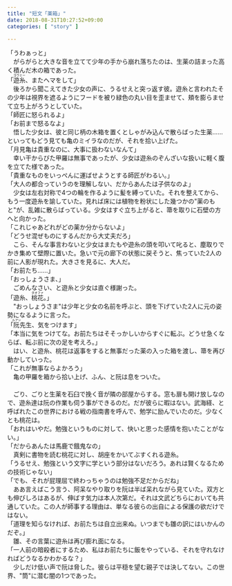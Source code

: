 ```yaml
---
title: "短文「薬箱」"
date: 2018-08-31T10:27:52+09:00
categories: [ "story" ]

---
```

「うわぁっと」<br>
　がらがらと大きな音を立てて少年の手から崩れ落ちたのは、生薬の詰まった高く積んだ木の箱であった。<br>
「<ruby><rb>遊糸</rb><rp>《</rp><rt>ヨウミー</rt><rp>》</rp></ruby>、またヘマをして」<br>
　後ろから聞こえてきた少女の声に、うるせえと突っ返す彼。遊糸と言われたその少年は視界を遮るようにフードを被り緑色の丸い目を歪ませて、頬を膨らませて立ち上がろうとしていた。<br>
「師匠に怒られるよ」<br>
「お前まで怒るなよ」<br>
　悟した少女は、彼と同じ柄の木箱を置くとしゃがみ込んで散らばった生薬……といってもどう見ても亀のミイラなのだが、それを拾い上げた。<br>
「月見亀は貴重なのに、大事に扱わないなんて」<br>
　幸い干からびた甲羅は無事であったが、少女は遊糸のぞんざいな扱いに軽く腹を立てた様であった。<br>
「貴重なものをいっぺんに運ばせようとする師匠がわるい。」<br>
「大人の都合っていうのを理解しない、だからあんたは子供なのよ」<br>
　少女は左右対称で4つの輪を作るように髪を縛っていた。それを整えてから、もう一度遊糸を諭していた。見れば床には植物を粉状にした幾つかの"薬のもと"が、乱雑に散らばっている。少女はすぐ立ち上がると、箒を取りに石壁の方へと向かった。<br>
「これじゃあどれがどの薬か分からないよ」<br>
「どうせ混ぜものにするんだから大丈夫だろ」<br>
　こら、そんな事言わないと少女はまたもや遊糸の頭を叩いて叱ると、塵取りでかき集めて壁際に置いた。急いで元の廊下の状態に戻そうと、焦っていた2人の前に人影が現れた。大きさを見るに、大人だ。<br>
「お前たち……」<br>
「おっしょうさま、」<br>
　ごめんなさい、と遊糸と少女は直ぐ様謝った。<br>
「遊糸、<ruby><rb>桃花</rb><rp>《</rp><rt>タオファ</rt><rp>》</rp></ruby>。」<br>
　"おっしょうさま"は少年と少女の名前を呼ぶと、頭を下げていた2人に元の姿勢になるように言った。<br>
「<ruby><rb>阮</rb><rp>《</rp><rt>ルアン</rt><rp>》</rp></ruby>先生、気をつけます」<br>
「本当に気をつけてな。お前たちはそそっかしいからすぐに転ぶ。どうせ急くならば、転ぶ前に次の足を考えろ。」<br>
　はい、と遊糸、桃花は返事をすると無事だった薬の入った箱を渡し、箒を再び動かしていった。<br>
「これが無事ならよかろう」<br>
　亀の甲羅を箱から拾い上げ、ふん、と阮は息をついた。<br>
　<br>
　ごり、ごりと生薬を石臼で挽く音が隣の部屋からする。窓も扉も開け放しなので、遊糸達は阮の作業も伺う事ができるのだ。だが彼らに暇はない。武海経、と呼ばれたこの世界における戦の指南書を呼んで、勉学に励んでいたのだ。少なくとも桃花は。<br>
「おれはいやだ。勉強というものに対して、快いと思った感情を抱いたことがない。」<br>
「だからあんたは馬鹿で餓鬼なの」<br>
　真剣に書物を読む桃花に対し、胡座をかいてぶすくれる遊糸。<br>
「うるせえ、勉強という文字に学という部分はないだろう。あれは賢くなるための技術じゃない」<br>
「でも、それが屁理屈で終わっちゃうのは勉強不足だからだね」<br>
　ああ言えばこう言う、阿呆なやり取りを阮は半ば呆れながら見ていた。双方とも伸びしろはあるが、伸ばす気力は本人次第だ。それは文武どちらにおいても共通していた。この人が師事する理由は、単なる彼らの出自による保護の欲だけではない。<br>
「道理を知らなければ、お前たちは自立出来ぬ。いつまでも雛の訳にはいかんのだぞ。」<br>
　雛、その言葉に遊糸は再び膨れ面になる。<br>
「一人前の暗殺者にするため、私はお前たちに飯をやっている、それを守れなければどうなるかわかるな？」<br>
　少しだけ低い声で阮は脅した。彼らは平穏を望む親子では決してない。この世界、"筒"に潜む闇の1つであった。
